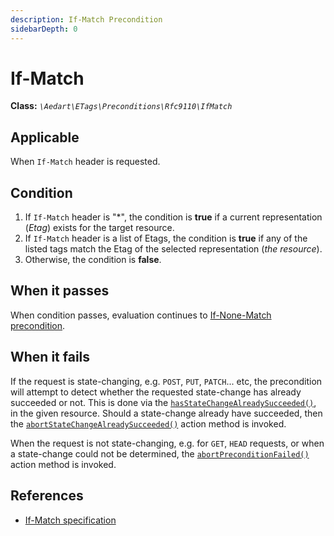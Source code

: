```yaml
---
description: If-Match Precondition
sidebarDepth: 0
---
```


# If-Match

**Class:** _`\Aedart\ETags\Preconditions\Rfc9110\IfMatch`_

## Applicable

When `If-Match` header is requested.

## Condition

1. If `If-Match` header is "*", the condition is **true** if a current representation (_Etag_) exists for the target resource.
2. If `If-Match` header is a list of Etags, the condition is **true** if any of the listed tags match the Etag of the selected representation (_the resource_).
3. Otherwise, the condition is **false**.

## When it passes

When condition passes, evaluation continues to [If-None-Match precondition](if-none-match.md).

## When it fails

If the request is state-changing, e.g. `POST`, `PUT`, `PATCH`... etc, the precondition will attempt to detect whether the requested state-change has already succeeded or not.
This is done via the [`hasStateChangeAlreadySucceeded()`](../resource-context.md#determine-state-change-success), in the given resource.
Should a state-change already have succeeded, then the [`abortStateChangeAlreadySucceeded()`](../actions.md#abort-state-change-already-succeeded) action method is invoked.

When the request is not state-changing, e.g. for `GET`, `HEAD` requests, or when a state-change could not be determined, the [`abortPreconditionFailed()`](../actions.md#abort-precondition-failed) action method is invoked.

## References

* [If-Match specification](https://httpwg.org/specs/rfc9110.html#field.if-match)
